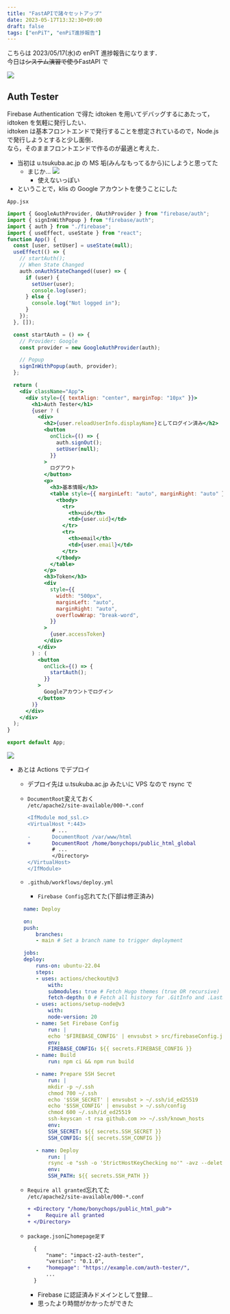 ```yaml
---
title: "FastAPIで諸々セットアップ"
date: 2023-05-17T13:32:30+09:00
draft: false
tags: ["enPiT", "enPiT進捗報告"]
---
```


こちらは 2023/05/17(水)の enPiT 進捗報告になります．  
今日は~~システム演習で使う~~FastAPI で

![](/~s2313881/blog/images/2023-05-19-build-fastapi/system.png)

## Auth Tester

Firebase Authentication で得た idtoken を用いてデバッグするにあたって，idtoken を気軽に発行したい．  
idtoken は基本フロントエンドで発行することを想定されているので，Node.js で発行しようとすると少し面倒．  
なら，そのままフロントエンドで作るのが最適と考えた．

- 当初は u.tsukuba.ac.jp の MS 垢(みんなもってるから)にしようと思ってた
  - まじか...
    ![](/~s2313881/blog/images/2023-05-19-build-fastapi/ms-fail.png)
    - 使えないっぽい
- ということで，klis の Google アカウントを使うことにした

`App.jsx`

```jsx
import { GoogleAuthProvider, OAuthProvider } from "firebase/auth";
import { signInWithPopup } from "firebase/auth";
import { auth } from "./firebase";
import { useEffect, useState } from "react";
function App() {
  const [user, setUser] = useState(null);
  useEffect(() => {
    // startAuth();
    // When State Changed
    auth.onAuthStateChanged((user) => {
      if (user) {
        setUser(user);
        console.log(user);
      } else {
        console.log("Not logged in");
      }
    });
  }, []);

  const startAuth = () => {
    // Provider: Google
    const provider = new GoogleAuthProvider(auth);

    // Popup
    signInWithPopup(auth, provider);
  };

  return (
    <div className="App">
      <div style={{ textAlign: "center", marginTop: "10px" }}>
        <h1>Auth Tester</h1>
        {user ? (
          <div>
            <h2>{user.reloadUserInfo.displayName}としてログイン済み</h2>
            <button
              onClick={() => {
                auth.signOut();
                setUser(null);
              }}
            >
              ログアウト
            </button>
            <p>
              <h3>基本情報</h3>
              <table style={{ marginLeft: "auto", marginRight: "auto" }}>
                <tbody>
                  <tr>
                    <th>uid</th>
                    <td>{user.uid}</td>
                  </tr>
                  <tr>
                    <th>email</th>
                    <td>{user.email}</td>
                  </tr>
                </tbody>
              </table>
            </p>
            <h3>Token</h3>
            <div
              style={{
                width: "500px",
                marginLeft: "auto",
                marginRight: "auto",
                overflowWrap: "break-word",
              }}
            >
              {user.accessToken}
            </div>
          </div>
        ) : (
          <button
            onClick={() => {
              startAuth();
            }}
          >
            Googleアカウントでログイン
          </button>
        )}
      </div>
    </div>
  );
}

export default App;
```

![](/~s2313881/blog/images/2023-05-19-build-fastapi/auth-tester.png)

- あとは Actions でデプロイ

  - デプロイ先は u.tsukuba.ac.jp みたいに VPS なので rsync で
  - `DocumentRoot`変えておく  
    `/etc/apache2/site-available/000-*.conf`

    ```diff
    <IfModule mod_ssl.c>
    <VirtualHost *:443>
            # ...
    -       DocumentRoot /var/www/html
    +       DocumentRoot /home/bonychops/public_html_global
            # ...
            </Directory>
    </VirtualHost>
    </IfModule>
    ```

  - `.github/workflows/deploy.yml`
    - `Firebase Config`忘れてた(下部は修正済み)

  ```yml
    name: Deploy

    on:
    push:
        branches:
        - main # Set a branch name to trigger deployment

    jobs:
    deploy:
        runs-on: ubuntu-22.04
        steps:
        - uses: actions/checkout@v3
            with:
            submodules: true # Fetch Hugo themes (true OR recursive)
            fetch-depth: 0 # Fetch all history for .GitInfo and .Lastmod
        - uses: actions/setup-node@v3
            with:
            node-version: 20
        - name: Set Firebase Config
            run: |
            echo '$FIREBASE_CONFIG' | envsubst > src/firebaseConfig.json
            env:
            FIREBASE_CONFIG: ${{ secrets.FIREBASE_CONFIG }}
        - name: Build
            run: npm ci && npm run build

        - name: Prepare SSH Secret
            run: |
            mkdir -p ~/.ssh
            chmod 700 ~/.ssh
            echo '$SSH_SECRET' | envsubst > ~/.ssh/id_ed25519
            echo '$SSH_CONFIG' | envsubst > ~/.ssh/config
            chmod 600 ~/.ssh/id_ed25519
            ssh-keyscan -t rsa github.com >> ~/.ssh/known_hosts
            env:
            SSH_SECRET: ${{ secrets.SSH_SECRET }}
            SSH_CONFIG: ${{ secrets.SSH_CONFIG }}

        - name: Deploy
            run: |
            rsync -e "ssh -o 'StrictHostKeyChecking no'" -avz --delete build/ klis-vps:$SSH_PATH
            env:
            SSH_PATH: ${{ secrets.SSH_PATH }}

  ```

  - `Require all granted`忘れてた  
    `/etc/apache2/site-available/000-*.conf`

    ```diff
    + <Directory "/home/bonychops/public_html_pub">
    +     Require all granted
    + </Directory>
    ```

  - `package.json`に`homepage足す`

    ```diff
      {
          "name": "impact-z2-auth-tester",
          "version": "0.1.0",
    +     "homepage": "https://example.com/auth-tester/",
          ...
      }

    ```

    - Firebase に認証済みドメインとして登録...
    - 思ったより時間がかかったができた
